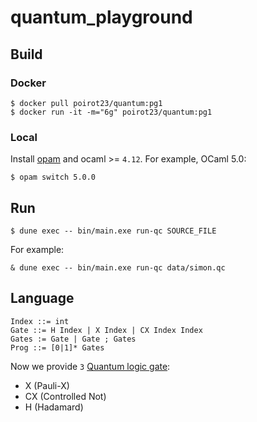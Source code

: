 # quantum_playground

## Build

### Docker

    $ docker pull poirot23/quantum:pg1
    $ docker run -it -m="6g" poirot23/quantum:pg1

### Local

Install [opam](https://opam.ocaml.org/doc/Install.html) and ocaml >= `4.12`. For example, OCaml 5.0:

    $ opam switch 5.0.0

## Run

    $ dune exec -- bin/main.exe run-qc SOURCE_FILE

For example:

    & dune exec -- bin/main.exe run-qc data/simon.qc

## Language

```
Index ::= int
Gate ::= H Index | X Index | CX Index Index
Gates := Gate | Gate ; Gates
Prog ::= [0|1]* Gates
```

Now we provide `3` [Quantum logic gate](https://en.wikipedia.org/wiki/Quantum_logic_gate):
- X (Pauli-X)
- CX (Controlled Not)
- H (Hadamard)
